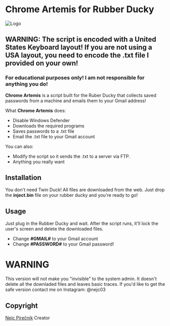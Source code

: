 # Chrome Artemis for Rubber Ducky

![Logo](https://i.imgur.com/gX6yvMH.png)

## WARNING: The script is encoded with a United States Keyboard layout! If you are not using a USA layout, you need to encode the .txt file I provided on your own!

### For educational purposes only! I am not responsible for anything you do!
**Chrome Artemis** is a script built for the Ruber Ducky that collects saved passwords from a machine and emails them to your Gmail address!

What **Chrome Artemis** does:

  - Disable Windows Defender
  - Downloads the required programs
  - Saves passwords to a .txt file
  - Email the .txt file to your Gmail account

You can also:
  - Modify the script so it sends the .txt to a server via FTP.
  - Anything you really want


## Installation

You don't need Twin Duck! All files are downloaded from the web. Just drop the **inject.bin** file on your rubber ducky and you're ready to go!


## Usage

Just plug in the Rubber Ducky and wait. After the script runs, it'll lock the user's screen and delete the downloaded files.
- Change **#GMAIL#** to your Gmail account
- Change **#PASSWORD#** to your Gmail password!


# WARNING
This version will not make you "invisible" to the system admin. It doesn't delete all the downladed files and leaves basic traces. If you'd like to get the safe version contact me on Instagram: @nejc03

## Copyright
[Nejc Pirečnik](https://github.com/nejcpirecnik) Creator
